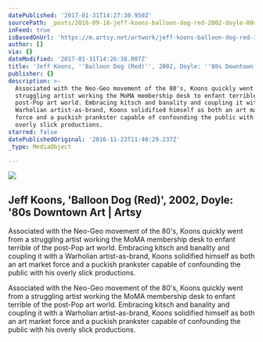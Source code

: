 ```yaml
---
datePublished: '2017-01-31T14:27:30.950Z'
sourcePath: _posts/2016-09-18-jeff-koons-balloon-dog-red-2002-doyle-80s-downtown.md
inFeed: true
isBasedOnUrl: 'https://m.artsy.net/artwork/jeff-koons-balloon-dog-red-10'
author: []
via: {}
dateModified: '2017-01-31T14:26:38.007Z'
title: 'Jeff Koons, ''Balloon Dog (Red)'', 2002, Doyle: ''80s Downtown Art | Artsy'
publisher: {}
description: >-
  Associated with the Neo-Geo movement of the 80's, Koons quickly went from a
  struggling artist working the MoMA membership desk to enfant terrible of the
  post-Pop art world. Embracing kitsch and banality and coupling it with a
  Warholian artist-as-brand, Koons solidified himself as both an art market
  force and a puckish prankster capable of confounding the public with his
  overly slick productions.
starred: false
datePublishedOriginal: '2016-11-23T11:40:29.237Z'
_type: MediaObject

---
```

<article style=""><img src="https://imgflo.herokuapp.com/graph/2b2431f8e7ba7b0/62c8e0cb5f55320b1f2a50b9cc815b79/noop.jpg?input=https%3A%2F%2Fd32dm0rphc51dk.cloudfront.net%2FFT-i5e-YM2qcCzSvjjjGvw%2Fnormalized.jpg" /><h1>Jeff Koons, 'Balloon Dog (Red)', 2002, Doyle: '80s Downtown Art | Artsy</h1><p>Associated with the Neo-Geo movement of the 80's, Koons quickly went from a struggling artist working the MoMA membership desk to enfant terrible of the post-Pop art world. Embracing kitsch and banality and coupling it with a Warholian artist-as-brand, Koons solidified himself as both an art market force and a puckish prankster capable of confounding the public with his overly slick productions.</p></article>

Associated with the Neo-Geo movement of the 80's, Koons quickly went from a struggling artist working the MoMA membership desk to enfant terrible of the post-Pop art world. Embracing kitsch and banality and coupling it with a Warholian artist-as-brand, Koons solidified himself as both an art market force and a puckish prankster capable of confounding the public with his overly slick productions.